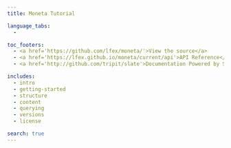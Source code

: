 ```yaml
---
title: Moneta Tutorial

language_tabs:
  -

toc_footers:
  - <a href='https://github.com/lfex/moneta/'>View the source</a>
  - <a href='https://lfex.github.io/moneta/current/api'>API Reference</a>
  - <a href='http://github.com/tripit/slate'>Documentation Powered by Slate</a>

includes:
  - intro
  - getting-started
  - structure
  - content
  - querying
  - versions
  - license

search: true
---
```

